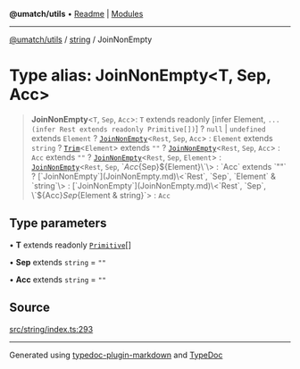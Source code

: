 **@umatch/utils** • [Readme](../../index.md) \| [Modules](../../modules.md)

***

[@umatch/utils](../../modules.md) / [string](../index.md) / JoinNonEmpty

# Type alias: JoinNonEmpty\<T, Sep, Acc\>

> **JoinNonEmpty**\<`T`, `Sep`, `Acc`\>: `T` extends readonly [infer Element, `...(infer Rest extends readonly Primitive[])`] ? `null` \| `undefined` extends `Element` ? [`JoinNonEmpty`](JoinNonEmpty.md)\<`Rest`, `Sep`, `Acc`\> : `Element` extends `string` ? [`Trim`](Trim.md)\<`Element`\> extends `""` ? [`JoinNonEmpty`](JoinNonEmpty.md)\<`Rest`, `Sep`, `Acc`\> : `Acc` extends `""` ? [`JoinNonEmpty`](JoinNonEmpty.md)\<`Rest`, `Sep`, `Element`\> : [`JoinNonEmpty`](JoinNonEmpty.md)\<`Rest`, `Sep`, \`${Acc}${Sep}${Element}\`\> : `Acc` extends `""` ? [`JoinNonEmpty`](JoinNonEmpty.md)\<`Rest`, `Sep`, `Element` & `string`\> : [`JoinNonEmpty`](JoinNonEmpty.md)\<`Rest`, `Sep`, \`${Acc}${Sep}${Element & string}\`\> : `Acc`

## Type parameters

• **T** extends readonly [`Primitive`](../../index/type-aliases/Primitive.md)[]

• **Sep** extends `string` = `""`

• **Acc** extends `string` = `""`

## Source

[src/string/index.ts:293](https://github.com/umatch-oficial/utils/blob/4c813c4/src/string/index.ts#L293)

***

Generated using [typedoc-plugin-markdown](https://www.npmjs.com/package/typedoc-plugin-markdown) and [TypeDoc](https://typedoc.org/)
